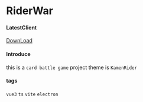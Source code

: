 # RiderWar

#### LatestClient

[DownLoad](http://aote.fun:10088)

#### Introduce

this is a `card battle game` project
theme is `KamenRider`

#### tags

`vue3` `ts` `vite` `electron`

